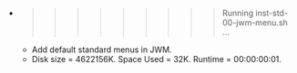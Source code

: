 * >>>>>>>>> Running inst-std-00-jwm-menu.sh ...
  * Add default standard menus in JWM.
  * Disk size = 4622156K. Space Used = 32K. Runtime = 00:00:00:01.
